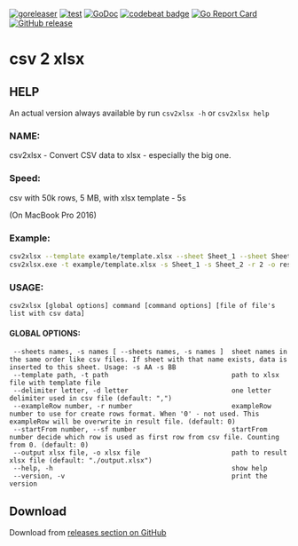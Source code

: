

[![goreleaser](https://github.com/mentax/csv2xlsx/actions/workflows/goreleaser.yml/badge.svg)](https://github.com/mentax/csv2xlsx/actions/workflows/goreleaser.yml)
[![test](https://github.com/mentax/csv2xlsx/actions/workflows/test.yaml/badge.svg)](https://github.com/mentax/csv2xlsx/actions/workflows/test.yaml)
[![GoDoc](https://godoc.org/github.com/mentax/csv2xlsx?status.svg)](https://godoc.org/github.com/mentax/csv2xlsx)
[![codebeat badge](https://codebeat.co/badges/1b57272c-e0fa-4a14-93b5-3586e192fdb3)](https://codebeat.co/projects/github-com-mentax-csv2xlsx-master)
[![Go Report Card](https://goreportcard.com/badge/github.com/mentax/csv2xlsx)](https://goreportcard.com/report/github.com/mentax/csv2xlsx)
[![GitHub release](https://img.shields.io/github/v/release/mentax/csv2xlsx)](https://github.com/mentax/csv2xlsx/releases/latest)

<!-- 
  [![Coverage](https://gocover.io/_badge/github.com/mentax/csv2xlsx)](http://gocover.io/github.com/mentax/csv2xlsx)
-->

# csv 2 xlsx

## HELP
  An actual version always available by run `csv2xlsx -h` or `csv2xlsx help`

### NAME:
   csv2xlsx - Convert CSV data to xlsx - especially the big one.

### Speed:

   csv with 50k rows, 5 MB, with xlsx template - 5s


   (On MacBook Pro 2016)

### Example:

```bash
csv2xlsx --template example/template.xlsx --sheet Sheet_1 --sheet Sheet_2 --row 2 --output result.xlsx data.csv data2.csv
csv2xlsx.exe -t example/template.xlsx -s Sheet_1 -s Sheet_2 -r 2 -o result.xlsx data.csv data2.csv
```

### USAGE:

    csv2xlsx [global options] command [command options] [file of file's list with csv data]

#### GLOBAL OPTIONS:

```
 --sheets names, -s names [ --sheets names, -s names ]  sheet names in the same order like csv files. If sheet with that name exists, data is inserted to this sheet. Usage: -s AA -s BB
 --template path, -t path                               path to xlsx file with template file
 --delimiter letter, -d letter                          one letter delimiter used in csv file (default: ",")
 --exampleRow number, -r number                         exampleRow number to use for create rows format. When '0' - not used. This exampleRow will be overwrite in result file. (default: 0)
 --startFrom number, --sf number                        startFrom number decide which row is used as first row from csv file. Counting from 0. (default: 0)
 --output xlsx file, -o xlsx file                       path to result xlsx file (default: "./output.xlsx")
 --help, -h                                             show help
 --version, -v                                          print the version
```   


## Download

Download from [releases section on GitHub](https://github.com/mentax/csv2xlsx/releases)   
